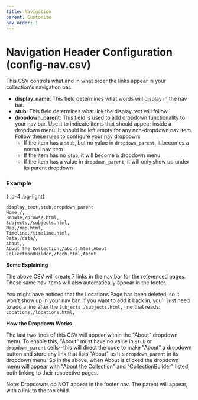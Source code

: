 ```yaml
---
title: Navigation
parent: Customize
nav_order: 1
---
```


# Navigation Header Configuration (config-nav.csv)

This CSV controls what and in what order the links appear in your collection's navigation bar. 

- **display_name**: This field determines what words will display in the nav bar. 
- **stub**: This field determines what link the display text will follow.  
- **dropdown_parent**: This field is used to add dropdown functionality to your nav bar. Use it to indicate items that should appear inside a dropdown menu. It should be left empty for any non-dropdown nav item. Follow these rules to configure your nav dropdown:
    - If the item has a `stub`, but no value in `dropdown_parent`, it becomes a normal nav item
    - If the item has no `stub`, it will become a dropdown menu
    - If the item has a value in `dropdown_parent`, it will only show up under its parent dropdown

### Example

{:.p-4 .bg-light}
```
display_text,stub,dropdown_parent
Home,/,
Browse,/browse.html,
Subjects,/subjects.html,
Map,/map.html,
Timeline,/timeline.html,
Data,/data/,
About,,
About the Collection,/about.html,About
CollectionBuilder,/tech.html,About
```


**Some Explaining** 

The above CSV will create 7 links in the nav bar for the referenced pages. These same nav items will also automatically appear in the footer. 

You might have noticed that the Locations Page has been deleted, so it won't show up in your nav bar. If you want to add it back in, you'll just need to add a line after the `Subjects,/subjects.html,` line that reads: `Locations,/locations.html,`

**How the Dropdown Works**

The last two lines of this CSV will appear within the "About" dropdown menu. To enable this, "About" must have no value in `stub` or `dropdown_parent` cells--this will direct the code to make "About" a dropdown button and store any link that lists "About" as it's `dropdown_parent` in its dropdown menu. So in the above, when About is clicked the dropdown menu will appear with "About the Collection" and "CollectionBuilder" listed, both linking to their respective pages.

Note: Dropdowns do NOT appear in the footer nav. The parent will appear, with a link to the top child. 